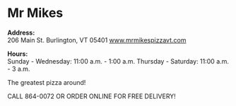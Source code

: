 # Mr Mikes

**Address:**  
              206 Main St.
              Burlington, VT 05401
              www.mrmikespizzavt.com

**Hours:**    
              Sunday - Wednesday: 11:00 a.m. - 1:00 a.m.
              Thursday - Saturday: 11:00 a.m. - 3 a.m.

The greatest pizza around!

CALL 864-0072 OR ORDER ONLINE FOR FREE DELIVERY!



